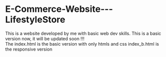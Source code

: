 # E-Commerce-Website---LifestyleStore
This is a website developed by me with basic web dev skills.
This is a basic version now, it will be updated soon !!! <br>
The index.html is the basic version with only htmls and css
index_b.html is the responsive version
